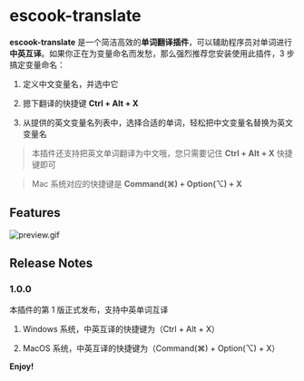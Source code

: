 # escook-translate

**escook-translate** 是一个简洁高效的**单词翻译插件**，可以辅助程序员对单词进行**中英互译**。如果你正在为变量命名而发愁，那么强烈推荐您安装使用此插件，3 步搞定变量命名：

1. 定义中文变量名，并选中它

2. 摁下翻译的快捷键 **Ctrl + Alt + X**

3. 从提供的英文变量名列表中，选择合适的单词，轻松把中文变量名替换为英文变量名

> 本插件还支持把英文单词翻译为中文哦，您只需要记住 **Ctrl + Alt + X** 快捷键即可

> Mac 系统对应的快捷键是 **Command(⌘) + Option(⌥) + X**

## Features

![preview.gif](images/preview.gif)

## Release Notes

### 1.0.0

本插件的第 1 版正式发布，支持中英单词互译

1. Windows 系统，中英互译的快捷键为（Ctrl + Alt + X）

2. MacOS 系统，中英互译的快捷键为（Command(⌘) + Option(⌥) + X）

**Enjoy!**
